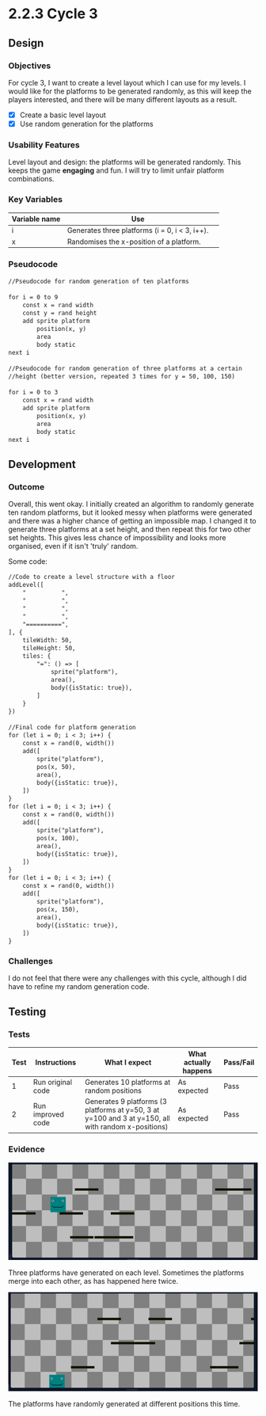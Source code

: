 # 2.2.3 Cycle 3

## Design

### Objectives

For cycle 3, I want to create a level layout which I can use for my levels. I would like for the platforms to be generated randomly, as this will keep the players interested, and there will be many different layouts as a result.

* [x] Create a basic level layout
* [x] Use random generation for the platforms

### Usability Features

Level layout and design: the platforms will be generated randomly. This keeps the game **engaging** and fun. I will try to limit unfair platform combinations.

### Key Variables

<table><thead><tr><th>Variable name</th><th>Use</th><th data-hidden></th></tr></thead><tbody><tr><td>i</td><td>Generates three platforms (i = 0, i &#x3C; 3, i++).</td><td></td></tr><tr><td>x</td><td>Randomises the x-position of a platform.</td><td></td></tr></tbody></table>

### Pseudocode

```
//Pseudocode for random generation of ten platforms

for i = 0 to 9
    const x = rand width
    const y = rand height
    add sprite platform
        position(x, y)
        area
        body static
next i

//Pseudocode for random generation of three platforms at a certain
//height (better version, repeated 3 times for y = 50, 100, 150)

for i = 0 to 3
    const x = rand width
    add sprite platform
        position(x, y)
        area
        body static
next i
```

## Development

### Outcome

Overall, this went okay. I initially created an algorithm to randomly generate ten random platforms, but it looked messy when platforms were generated and there was a higher chance of getting an impossible map. I changed it to generate three platforms at a set height, and then repeat this for two other set heights. This gives less chance of impossibility and looks more organised, even if it isn't 'truly' random.

Some code:

```
//Code to create a level structure with a floor
addLevel([
    "          ",
    "          ",
    "          ",
    "          ",
    "==========",
], {
    tileWidth: 50,
    tileHeight: 50,
    tiles: {
        "=": () => [
            sprite("platform"),
            area(),
            body({isStatic: true}),
        ]
    }
})

//Final code for platform generation
for (let i = 0; i < 3; i++) {
    const x = rand(0, width())
    add([
        sprite("platform"),
        pos(x, 50),
        area(),
        body({isStatic: true}),
    ])
}
for (let i = 0; i < 3; i++) {
    const x = rand(0, width())
    add([
        sprite("platform"),
        pos(x, 100),
        area(),
        body({isStatic: true}),
    ])
}
for (let i = 0; i < 3; i++) {
    const x = rand(0, width())
    add([
        sprite("platform"),
        pos(x, 150),
        area(),
        body({isStatic: true}),
    ])
}
```

### Challenges

I do not feel that there were any challenges with this cycle, although I did have to refine my random generation code.

## Testing

### Tests

| Test | Instructions      | What I expect                                                                                       | What actually happens | Pass/Fail |
| ---- | ----------------- | --------------------------------------------------------------------------------------------------- | --------------------- | --------- |
| 1    | Run original code | Generates 10 platforms at random positions                                                          | As expected           | Pass      |
| 2    | Run improved code | Generates 9 platforms (3 platforms at y=50, 3 at y=100 and 3 at y=150, all with random x-positions) | As expected           | Pass      |

### Evidence

![](<../.gitbook/assets/image (5) (1).png>)

Three platforms have generated on each level. Sometimes the platforms merge into each other, as has happened here twice.

![](<../.gitbook/assets/image (7) (1).png>)

The platforms have randomly generated at different positions this time.
